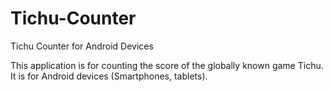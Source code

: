 # Tichu-Counter
Tichu Counter for Android Devices

This application is for counting the score of the globally known game Tichu. It is for Android devices (Smartphones, tablets).
